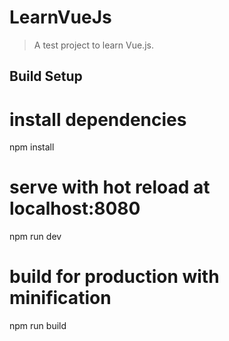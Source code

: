 # LearnVueJs

> A test project to learn Vue.js.

## Build Setup

# install dependencies
npm install

# serve with hot reload at localhost:8080
npm run dev

# build for production with minification
npm run build
